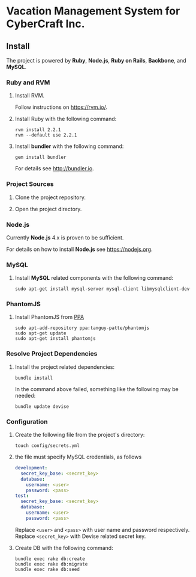 #   Vacation Management System for CyberCraft Inc.

##  Install
The project is powered by **Ruby**, **Node.js**, **Ruby on Rails**, **Backbone**, and **MySQL**.


### Ruby and RVM
1.  Install RVM.

    Follow instructions on https://rvm.io/.

2.  Install Ruby with the following command:
    ```
    rvm install 2.2.1
    rvm --default use 2.2.1
    ```

3.  Install **bundler** with the following command:
    ```
    gem install bundler
    ```
    For details see http://bundler.io.


### Project Sources
1.  Clone the project repository.

2.  Open the project directory.


### Node.js
Currently **Node.js** 4.x is proven to be sufficient.

For details on how to install **Node.js** see https://nodejs.org.


### MySQL
1.  Install **MySQL** related components with the following command:
    ```
    sudo apt-get install mysql-server mysql-client libmysqlclient-dev
    ```

### PhantomJS
1.  Install PhantomJS from [PPA](https://launchpad.net/~tanguy-patte/+archive/ubuntu/phantomjs)
    ```
    sudo apt-add-repository ppa:tanguy-patte/phantomjs
    sudo apt-get update
    sudo apt-get install phantomjs
    ```


### Resolve Project Dependencies
1.  Install the project related dependencies:
    ```
    bundle install
    ```
    In the command above failed, something like the following may be needed:
    ```
    bundle update devise
    ```

### Configuration
1.  Create the following file from the project's directory:
    ```
    touch config/secrets.yml
    ```

2.  the file must specify MySQL credentials, as follows
    ```yaml
    development:
      secret_key_base: <secret_key>
      database:
        username: <user>
        password: <pass>
    test:
      secret_key_base: <secret_key>
      database:
        username: <user>
        password: <pass>
    ```
    Replace `<user>` and `<pass>` with user name and password respectively.
    Replace `<secret_key>` with Devise related secret key.

3.  Create DB with the following command:
    ```
    bundle exec rake db:create
    bundle exec rake db:migrate
    bundle exec rake db:seed
    ```
